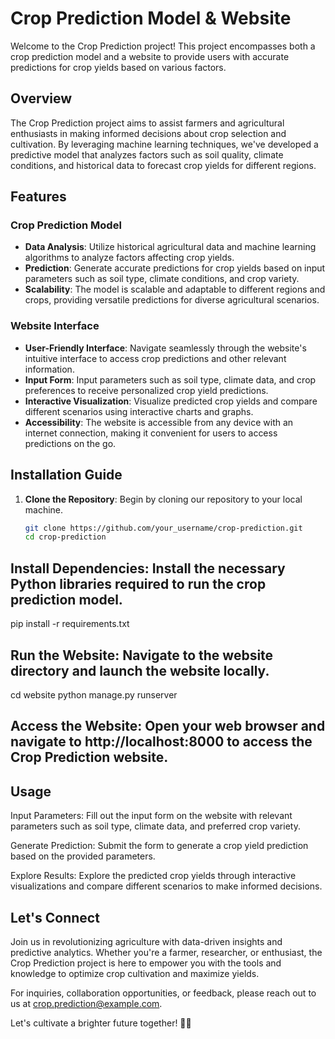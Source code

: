 # Crop Prediction Model & Website

Welcome to the Crop Prediction project! This project encompasses both a crop prediction model and a website to provide users with accurate predictions for crop yields based on various factors.

## Overview

The Crop Prediction project aims to assist farmers and agricultural enthusiasts in making informed decisions about crop selection and cultivation. By leveraging machine learning techniques, we've developed a predictive model that analyzes factors such as soil quality, climate conditions, and historical data to forecast crop yields for different regions.

## Features

### Crop Prediction Model
- **Data Analysis**: Utilize historical agricultural data and machine learning algorithms to analyze factors affecting crop yields.
- **Prediction**: Generate accurate predictions for crop yields based on input parameters such as soil type, climate conditions, and crop variety.
- **Scalability**: The model is scalable and adaptable to different regions and crops, providing versatile predictions for diverse agricultural scenarios.

### Website Interface
- **User-Friendly Interface**: Navigate seamlessly through the website's intuitive interface to access crop predictions and other relevant information.
- **Input Form**: Input parameters such as soil type, climate data, and crop preferences to receive personalized crop yield predictions.
- **Interactive Visualization**: Visualize predicted crop yields and compare different scenarios using interactive charts and graphs.
- **Accessibility**: The website is accessible from any device with an internet connection, making it convenient for users to access predictions on the go.

## Installation Guide

1. **Clone the Repository**: Begin by cloning our repository to your local machine.
   ```bash
   git clone https://github.com/your_username/crop-prediction.git
   cd crop-prediction
## Install Dependencies: Install the necessary Python libraries required to run the crop prediction model.
pip install -r requirements.txt
## Run the Website: Navigate to the website directory and launch the website locally.
cd website
python manage.py runserver
## Access the Website: Open your web browser and navigate to http://localhost:8000 to access the Crop Prediction website.

## Usage
Input Parameters: Fill out the input form on the website with relevant parameters such as soil type, climate data, and preferred crop variety.

Generate Prediction: Submit the form to generate a crop yield prediction based on the provided parameters.

Explore Results: Explore the predicted crop yields through interactive visualizations and compare different scenarios to make informed decisions.

## Let's Connect
Join us in revolutionizing agriculture with data-driven insights and predictive analytics. Whether you're a farmer, researcher, or enthusiast, the Crop Prediction project is here to empower you with the tools and knowledge to optimize crop cultivation and maximize yields.

For inquiries, collaboration opportunities, or feedback, please reach out to us at crop.prediction@example.com.

Let's cultivate a brighter future together! 🌾🚜

